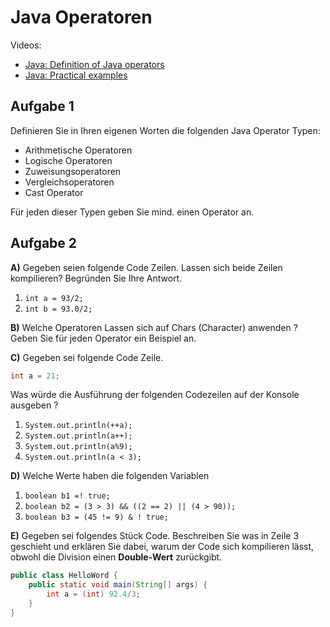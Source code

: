 # Java Operatoren

Videos: 
- [Java: Definition of Java operators](https://youtu.be/h8_BDE6hns8)
- [Java: Practical examples](https://youtu.be/I8d_CZW5IS8)

## Aufgabe 1
Definieren Sie in Ihren eigenen Worten die folgenden Java Operator Typen:
- Arithmetische Operatoren
- Logische Operatoren
- Zuweisungsoperatoren
- Vergleichsoperatoren
- Cast Operator

Für jeden dieser Typen geben Sie mind. einen Operator an.

## Aufgabe 2
**A)** Gegeben seien folgende Code Zeilen. Lassen sich beide Zeilen kompilieren?
Begründen Sie Ihre Antwort.
1) `int a = 93/2;`
2) `int b = 93.0/2;`

**B)** Welche Operatoren Lassen sich auf Chars (Character) anwenden ? Geben
Sie für jeden Operator ein Beispiel an.

**C)** Gegeben sei folgende Code Zeile.
```java
int a = 21;
```
Was würde die Ausführung der folgenden Codezeilen auf der Konsole
ausgeben ?
1) `System.out.println(++a);`
2) `System.out.println(a++);`
3) `System.out.println(a%9);`
4) `System.out.println(a < 3);`

**D)** Welche Werte haben die folgenden Variablen
1) `boolean b1 =! true;`
2) `boolean b2 = (3 > 3) && ((2 == 2) || (4 > 90));`
3) `boolean b3 = (45 != 9) & ! true;`

**E)** Gegeben sei folgendes Stück Code. Beschreiben Sie was in Zeile 3 geschieht
und erklären Sie dabei, warum der Code sich kompilieren lässt, obwohl die
Division einen **Double-Wert** zurückgibt.
```java
public class HelloWord {
    public static void main(String[] args) {
        int a = (int) 92.4/3;
    }
}
```